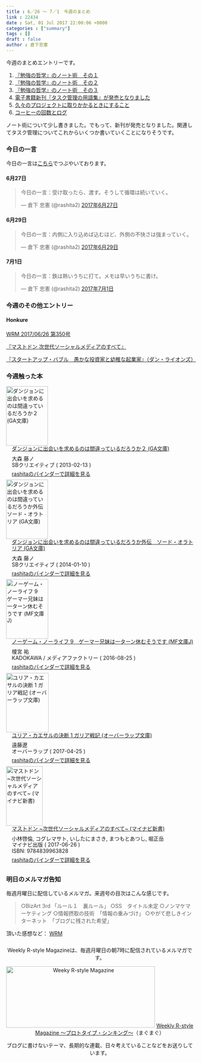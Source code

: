 ```yaml
---
title : 6／26 〜 7／1　今週のまとめ
link : 22434
date : Sat, 01 Jul 2017 22:00:06 +0000
categories : ["summary"]
tags : []
draft : false
author : 倉下忠憲
---
```


今週のまとめエントリーです。
 
<ol>
<li><a href="https://rashita.net/blog/?p=22381">『勉強の哲学』のノート術　その１</a></li>
<li><a href="https://rashita.net/blog/?p=22395">『勉強の哲学』のノート術　その２</a></li>
<li><a href="https://rashita.net/blog/?p=22401">『勉強の哲学』のノート術　その３</a></li>
<li><a href="https://rashita.net/blog/?p=22415">電子書籍新刊『タスク管理の用語集』が発売となりました</a></li>
<li><a href="https://rashita.net/blog/?p=22420">久々のプロジェクトに取りかかるときにすること</a></li>
<li><a href="https://rashita.net/blog/?p=22430">コーヒーの回数とログ</a></li>
</ol>

ノート術について少し書きました。でもって、新刊が発売となりました。関連してタスク管理についてこれからいくつか書いていくことになりそうです。

<h3>今日の一言</h3>

今日の一言は<a href="http://twitter.com/rashita2 ">こちら</a>でつぶやいております。


<h4>6月27日</h4>

<blockquote class="twitter-tweet" data-lang="ja"><p lang="ja" dir="ltr">今日の一言：受け取ったら、渡す。そうして循環は続いていく。</p>&mdash; 倉下 忠憲 (@rashita2) <a href="https://twitter.com/rashita2/status/879690256781524993">2017年6月27日</a></blockquote>
<script async src="//platform.twitter.com/widgets.js" charset="utf-8"></script>

<h4>6月29日</h4>

<blockquote class="twitter-tweet" data-lang="ja"><p lang="ja" dir="ltr">今日の一言：内側に入り込めば込むほど、外側の不快さは強まっていく。</p>&mdash; 倉下 忠憲 (@rashita2) <a href="https://twitter.com/rashita2/status/880421902321188864">2017年6月29日</a></blockquote>
<script async src="//platform.twitter.com/widgets.js" charset="utf-8"></script>

<h4>7月1日</h4>

<blockquote class="twitter-tweet" data-lang="ja"><p lang="ja" dir="ltr">今日の一言：鉄は熱いうちに打て。メモは早いうちに書け。</p>&mdash; 倉下 忠憲 (@rashita2) <a href="https://twitter.com/rashita2/status/880943657280356353">2017年7月1日</a></blockquote>
<script async src="//platform.twitter.com/widgets.js" charset="utf-8"></script>


<h3>今週のその他エントリー</h3>

<H4>Honkure</H4>

<a href="http://honkure.net/rbook/archives/2173">WRM 2017/06/26 第350号</a>

<a href="http://honkure.net/rbook/archives/2175">『マストドン 次世代ソーシャルメディアのすべて』</a>

<a href="http://honkure.net/rbook/archives/2180">『スタートアップ・バブル　愚かな投資家と幼稚な起業家』（ダン・ライオンズ）</a>


<H3>今週触った本</H3>

<div class="mm-middle" style="margin-bottom:0px;"><div class="mm-image" style="float:left;"><a href="http://www.amazon.co.jp/exec/obidos/ASIN/B00C4L7BUK/rashita1000-22 /ref=nosim" target="_blank"><img src="https://images-fe.ssl-images-amazon.com/images/I/51G-0ni6VCL._SL160_.jpg" alt="ダンジョンに出会いを求めるのは間違っているだろうか２ (GA文庫)" title="ダンジョンに出会いを求めるのは間違っているだろうか２ (GA文庫)" width="112" height="160" border="0" /></a></div><div class="mm-content" style="float:left;margin-left:15px;line-height:120%"><div class="mm-title" style="line-height:120%"><a href="http://www.amazon.co.jp/exec/obidos/ASIN/B00C4L7BUK/rashita1000-22 /ref=nosim" target="_blank">ダンジョンに出会いを求めるのは間違っているだろうか２ (GA文庫)</a></div><div class="mm-detail" style="margin-top:10px;">大森 藤ノ<br />SBクリエイティブ ( 2013-02-13 )<br /><div style="margin:7px 0px"><a href="http://mediamarker.net/u/rashita/?asin=B00C4L7BUK" target="_blank">rashitaのバインダーで詳細を見る</a></div></div></div><div style="clear:left"></div></div>


<div class="mm-middle" style="margin-bottom:0px;"><div class="mm-image" style="float:left;"><a href="http://www.amazon.co.jp/exec/obidos/ASIN/B00JAYHQ86/rashita1000-22 /ref=nosim" target="_blank"><img src="https://images-fe.ssl-images-amazon.com/images/I/61jgzJsKMYL._SL160_.jpg" alt="ダンジョンに出会いを求めるのは間違っているだろうか外伝　ソード・オラトリア (GA文庫)" title="ダンジョンに出会いを求めるのは間違っているだろうか外伝　ソード・オラトリア (GA文庫)" width="112" height="160" border="0" /></a></div><div class="mm-content" style="float:left;margin-left:15px;line-height:120%"><div class="mm-title" style="line-height:120%"><a href="http://www.amazon.co.jp/exec/obidos/ASIN/B00JAYHQ86/rashita1000-22 /ref=nosim" target="_blank">ダンジョンに出会いを求めるのは間違っているだろうか外伝　ソード・オラトリア (GA文庫)</a></div><div class="mm-detail" style="margin-top:10px;">大森 藤ノ<br />SBクリエイティブ ( 2014-01-10 )<br /><div style="margin:7px 0px"><a href="http://mediamarker.net/u/rashita/?asin=B00JAYHQ86" target="_blank">rashitaのバインダーで詳細を見る</a></div></div></div><div style="clear:left"></div></div>

<div class="mm-middle" style="margin-bottom:0px;"><div class="mm-image" style="float:left;"><a href="http://www.amazon.co.jp/exec/obidos/ASIN/B01KSTEV7K/rashita1000-22 /ref=nosim" target="_blank"><img src="https://images-fe.ssl-images-amazon.com/images/I/61Do-SjL8eL._SL160_.jpg" alt="ノーゲーム・ノーライフ 9　ゲーマー兄妹は一ターン休むそうです (MF文庫J)" title="ノーゲーム・ノーライフ 9　ゲーマー兄妹は一ターン休むそうです (MF文庫J)" width="113" height="160" border="0" /></a></div><div class="mm-content" style="float:left;margin-left:15px;line-height:120%"><div class="mm-title" style="line-height:120%"><a href="http://www.amazon.co.jp/exec/obidos/ASIN/B01KSTEV7K/rashita1000-22 /ref=nosim" target="_blank">ノーゲーム・ノーライフ 9　ゲーマー兄妹は一ターン休むそうです (MF文庫J)</a></div><div class="mm-detail" style="margin-top:10px;">榎宮 祐<br />KADOKAWA / メディアファクトリー ( 2016-08-25 )<br /><div style="margin:7px 0px"><a href="http://mediamarker.net/u/rashita/?asin=B01KSTEV7K" target="_blank">rashitaのバインダーで詳細を見る</a></div></div></div><div style="clear:left"></div></div>

<div class="mm-middle" style="margin-bottom:0px;"><div class="mm-image" style="float:left;"><a href="http://www.amazon.co.jp/exec/obidos/ASIN/B071CMHFJ2/rashita1000-22 /ref=nosim" target="_blank"><img src="https://images-fe.ssl-images-amazon.com/images/I/615n5cct15L._SL160_.jpg" alt="ユリア・カエサルの決断 1 ガリア戦記 (オーバーラップ文庫)" title="ユリア・カエサルの決断 1 ガリア戦記 (オーバーラップ文庫)" width="114" height="160" border="0" /></a></div><div class="mm-content" style="float:left;margin-left:15px;line-height:120%"><div class="mm-title" style="line-height:120%"><a href="http://www.amazon.co.jp/exec/obidos/ASIN/B071CMHFJ2/rashita1000-22 /ref=nosim" target="_blank">ユリア・カエサルの決断 1 ガリア戦記 (オーバーラップ文庫)</a></div><div class="mm-detail" style="margin-top:10px;">遠藤遼<br />オーバーラップ ( 2017-04-25 )<br /><div style="margin:7px 0px"><a href="http://mediamarker.net/u/rashita/?asin=B071CMHFJ2" target="_blank">rashitaのバインダーで詳細を見る</a></div></div></div><div style="clear:left"></div></div>

<div class="mm-middle" style="margin-bottom:0px;"><div class="mm-image" style="float:left;"><a href="http://www.amazon.co.jp/exec/obidos/ASIN/4839963827/rashita1000-22 /ref=nosim" target="_blank"><img src="https://images-fe.ssl-images-amazon.com/images/I/51VtrBYQQkL._SL160_.jpg" alt="マストドン ~次世代ソーシャルメディアのすべて~ (マイナビ新書)" title="マストドン ~次世代ソーシャルメディアのすべて~ (マイナビ新書)" width="98" height="160" border="0" /></a></div><div class="mm-content" style="float:left;margin-left:15px;line-height:120%"><div class="mm-title" style="line-height:120%"><a href="http://www.amazon.co.jp/exec/obidos/ASIN/4839963827/rashita1000-22 /ref=nosim" target="_blank">マストドン ~次世代ソーシャルメディアのすべて~ (マイナビ新書)</a></div><div class="mm-detail" style="margin-top:10px;">小林啓倫, コグレマサト, いしたにまさき, まつもとあつし, 堀正岳<br />マイナビ出版 ( 2017-06-26 )<br />ISBN: 9784839963828<br /><div style="margin:7px 0px"><a href="http://mediamarker.net/u/rashita/?asin=4839963827" target="_blank">rashitaのバインダーで詳細を見る</a></div></div></div><div style="clear:left"></div></div>


<h3>明日のメルマガ告知</h3>

毎週月曜日に配信しているメルマガ。来週号の目次はこんな感じです。

<blockquote>
○BizArt 3rd 「ルール１　裏ルール」
○SS　タイトル未定
○ノンマケマーケティング
○情報摂取の技術　「情報の重みづけ」
○やがて悲しきインターネット　「ブログに残された希望」
</blockquote>

頂いた感想など：
<a class="twitter-timeline"  href="https://twitter.com/rashita2/timelines/427262290753097729"  data-widget-id="427265271171010561">WRM</a>
    <script>!function(d,s,id){var js,fjs=d.getElementsByTagName(s)[0],p=/^http:/.test(d.location)?'http':'https';if(!d.getElementById(id)){js=d.createElement(s);js.id=id;js.src=p+"://platform.twitter.com/widgets.js";fjs.parentNode.insertBefore(js,fjs);}}(document,"script","twitter-wjs");</script>


<div style="text-align:center;margin-top:25px;">
Weekly R-style Magazineは、毎週月曜日の朝7時に配信されているメルマガです。

<a href="http://www.mag2.com/m/0001185133.html" target="_blank"><img src="https://rashita.net/blog/wp-content/uploads/2010/09/mmbanner.jpg" alt="Weeky R-style Magazine" width="400" height="165" class="alignnone size-full wp-image-12201" /></a>
<a href="http://www.mag2.com/m/0001185133.html" target="_blank">Weekly R-style Magazine ～プロトタイプ・シンキング～</a>（まぐまぐ）

ブログに書けないテーマ、長期的な連載、日々考えていることなどをお送りしています。
</div> 